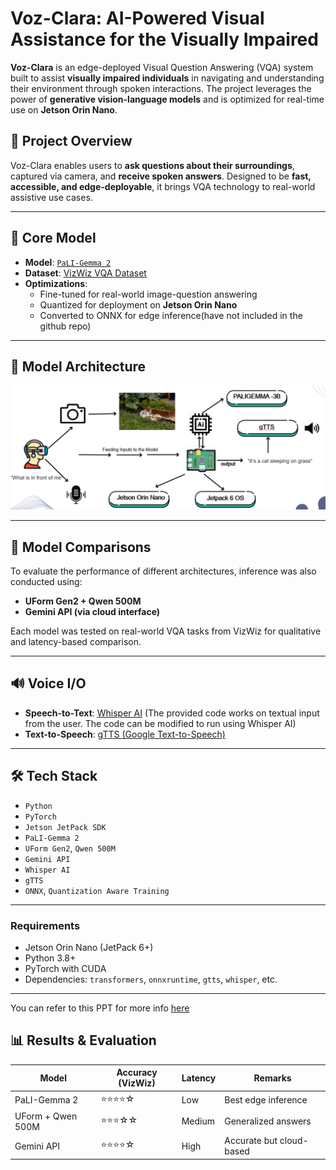 # Voz-Clara: AI-Powered Visual Assistance for the Visually Impaired

**Voz-Clara** is an edge-deployed Visual Question Answering (VQA) system built to assist **visually impaired individuals** in navigating and understanding their environment through spoken interactions. The project leverages the power of **generative vision-language models** and is optimized for real-time use on **Jetson Orin Nano**.

## 🚀 Project Overview

Voz-Clara enables users to **ask questions about their surroundings**, captured via camera, and **receive spoken answers**. Designed to be **fast, accessible, and edge-deployable**, it brings VQA technology to real-world assistive use cases.

---

## 🧠 Core Model

- **Model**: [`PaLI-Gemma 2`](https://ai.googleblog.com/2024/03/pali-gemma-multimodal-models.html)  
- **Dataset**: [VizWiz VQA Dataset](https://vizwiz.org/)  
- **Optimizations**:
  - Fine-tuned for real-world image-question answering
  - Quantized for deployment on **Jetson Orin Nano**
  - Converted to ONNX for edge inference(have not included in the github repo)

---

## 🧠  Model Architecture

![Architecture](Model%20Arch.png)

---

## 🔬 Model Comparisons

To evaluate the performance of different architectures, inference was also conducted using:

- **UForm Gen2 + Qwen 500M**
- **Gemini API (via cloud interface)**

Each model was tested on real-world VQA tasks from VizWiz for qualitative and latency-based comparison.

---

## 🔊 Voice I/O

- **Speech-to-Text**: [Whisper AI](https://github.com/openai/whisper)  (The provided code works on textual input from the user. The code can be modified to run using Whisper AI)
- **Text-to-Speech**: [gTTS (Google Text-to-Speech)](https://pypi.org/project/gTTS/)

---

## 🛠 Tech Stack

- `Python`
- `PyTorch`
- `Jetson JetPack SDK`
- `PaLI-Gemma 2`
- `UForm Gen2`, `Qwen 500M`
- `Gemini API`
- `Whisper AI`
- `gTTS`
- `ONNX`, `Quantization Aware Training`

---

### Requirements

- Jetson Orin Nano (JetPack 6+)
- Python 3.8+
- PyTorch with CUDA
- Dependencies: `transformers`, `onnxruntime`, `gtts`, `whisper`, etc.

---

You can refer to this PPT for more info [here](....)

## 📊 Results & Evaluation


| Model             | Accuracy (VizWiz) | Latency | Remarks                |
|------------------|------------------|---------|------------------------|
| PaLI-Gemma 2     | ⭐⭐⭐⭐☆             | Low     | Best edge inference    |
| UForm + Qwen 500M| ⭐⭐⭐☆☆             | Medium  | Generalized answers    |
| Gemini API       | ⭐⭐⭐⭐☆             | High    | Accurate but cloud-based |

